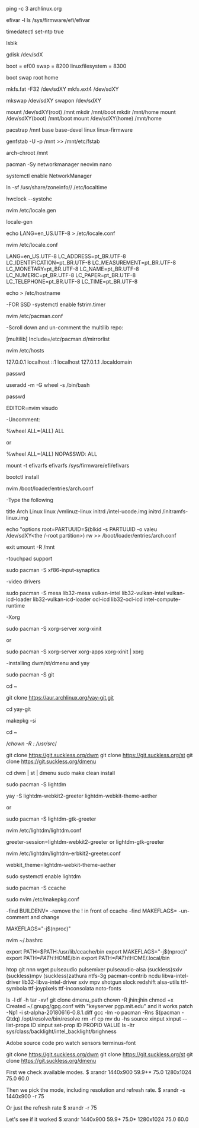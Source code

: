 ping -c 3 archlinux.org

efivar -l
ls /sys/firmware/efi/efivar

timedatectl set-ntp true

lsblk

gdisk /dev/sdX

boot = ef00
swap = 8200
linuxfilesystem = 8300

boot
swap
root
home

mkfs.fat -F32 /dev/sdXY<boot partition>
mkfs.ext4 /dev/sdXY<root and home partition>

mkswap /dev/sdXY
swapon /dev/sdXY

mount /dev/sdXY(root) /mnt
mkdir /mnt/boot
mkdir /mnt/home
mount /dev/sdXY(boot) /mnt/boot
mount /dev/sdXY(home) /mnt/home

pacstrap /mnt base base-devel linux linux-firmware

genfstab -U -p /mnt >> /mnt/etc/fstab

arch-chroot /mnt

pacman -Sy networkmanager neovim nano

systemctl enable NetworkManager

ln -sf /usr/share/zoneinfo/<REGION>/<CITY> /etc/localtime

hwclock --systohc

nvim /etc/locale.gen

locale-gen

echo LANG=en_US.UTF-8 > /etc/locale.conf

nvim /etc/locale.conf

LANG=en_US.UTF-8
LC_ADDRESS=pt_BR.UTF-8
LC_IDENTIFICATION=pt_BR.UTF-8
LC_MEASUREMENT=pt_BR.UTF-8
LC_MONETARY=pt_BR.UTF-8
LC_NAME=pt_BR.UTF-8
LC_NUMERIC=pt_BR.UTF-8
LC_PAPER=pt_BR.UTF-8
LC_TELEPHONE=pt_BR.UTF-8
LC_TIME=pt_BR.UTF-8

echo <computer-name> > /etc/hostname

-FOR SSD
-systemctl enable fstrim.timer

nvim /etc/pacman.conf

-Scroll down and un-comment the multilib repo:

[multilib]
Include=/etc/pacman.d/mirrorlist

nvim /etc/hosts

127.0.0.1	localhost
::1		localhost
127.0.1.1	<computer-name>.localdomain	<computer-name>

passwd

useradd -m -G wheel -s /bin/bash <username>

passwd <username>

EDITOR=nvim visudo

-Uncomment:

%wheel ALL=(ALL) ALL

or

%wheel ALL=(ALL) NOPASSWD: ALL

mount -t efivarfs efivarfs
/sys/firmware/efi/efivars

bootctl install

nvim /boot/loader/entries/arch.conf

-Type the following

title Arch Linux
linux /vmlinuz-linux
initrd /intel-ucode.img
initrd /initramfs-linux.img

echo "options root=PARTUUID=$(blkid -s PARTUUID -o valeu /dev/sdXY<the /-root partition>) rw >> /boot/loader/entries/arch.conf

exit
umount -R /mnt

-touchpad support

sudo pacman -S xf86-input-synaptics

-video drivers

sudo pacman -S mesa lib32-mesa vulkan-intel lib32-vulkan-intel vulkan-icd-loader lib32-vulkan-icd-loader ocl-icd lib32-ocl-icd intel-compute-runtime

-Xorg

sudo pacman -S xorg-server xorg-xinit

or

sudo pacman -S xorg-server xorg-apps xorg-xinit | xorg

-installing dwm/st/dmenu and yay

sudo pacman -S git

cd ~

git clone https://aur.archlinux.org/yay-git.git

cd yay-git

makepkg -si

cd ~

/*chown -R <username>:<username> /usr/src*/

git clone https://git.suckless.org/dwm
git clone https://git.suckless.org/st
git clone https://git.suckless.org/dmenu

cd dwm | st | dmenu
sudo make clean install

sudo pacman -S lightdm

yay -S lightdm-webkit2-greeter lightdm-webkit-theme-aether

or

sudo pacman -S lightdm-gtk-greeter

nvim /etc/lightdm/lightdm.conf

greeter-session=lightdm-webkit2-greeter or lightdm-gtk-greeter

nvim /etc/lightdm/lightdm-erbkit2-greeter.conf

webkit_theme=lightdm-webkit-theme-aether

sudo systemctl enable lightdm

sudo pacman -S ccache

sudo nvim /etc/makepkg.conf

-find BUILDENV=
-remove the ! in front of ccache
-find MAKEFLAGS=
-un-comment and change

MAKEFLAGS="-j$(nproc)"

nvim ~/.bashrc

export PATH=$PATH:/usr/lib/ccache/bin
export MAKEFLAGS="-j$(nproc)"
export PATH=$PATH:$HOME/bin
export PATH=$PATH:$HOME/.local/bin



htop
git
nnn
wget
pulseaudio
pulsemixer
pulseaudio-alsa
(suckless)sxiv
(suckless)mpv
(suckless)zathura
ntfs-3g
pacman-contrib
ncdu
libva-intel-driver
lib32-libva-intel-driver
sxiv
mpv
shotgun
slock
redshift
alsa-utils
ttf-symbola
ttf-joypixels
ttf-inconsolata
noto-fonts





ls -l
df -h
tar -xvf
git clone
dmenu_path
chown -R jhin:jhin
chmod +x
Created ~/.gnupg/gpg.conf with "keyserver pgp.mit.edu" and it works
patch -Np1 -i st-alpha-20180616-0.8.1.diff
gcc -lm -o <output>
pacman -Rns $(pacman -Qtdq)
/opt/resolve/bin/resolve
rm -rf
cp
mv
du -hs
source
xinput
xinput --list-props ID
xinput set-prop ID PROPID VALUE
ls -ltr
sys/class/backlight/intel_backlight/brighness

Adobe source code pro
watch sensors
terminus-font

git clone https://git.suckless.org/dwm
git clone https://git.suckless.org/st
git clone https://git.suckless.org/dmenu

First we check available modes.
$ xrandr
1440x900       59.9+*   75.0
1280x1024      75.0     60.0

Then we pick the mode, including resolution and refresh rate.
$ xrandr -s 1440x900 -r 75

Or just the refresh rate
$ xrandr -r 75

Let's see if it worked
$ xrandr
1440x900       59.9+    75.0*
1280x1024      75.0     60.0

